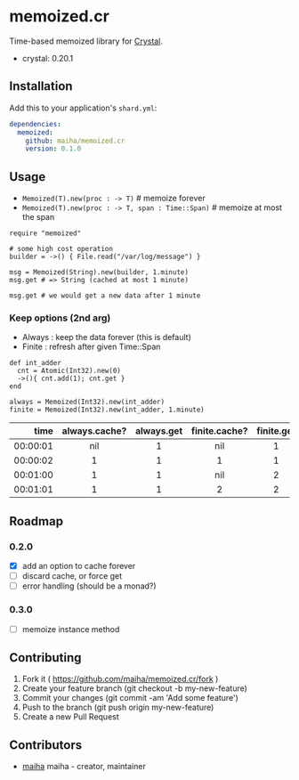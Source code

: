 # memoized.cr

Time-based memoized library for [Crystal](http://crystal-lang.org/).

- crystal: 0.20.1

## Installation

Add this to your application's `shard.yml`:

```yaml
dependencies:
  memoized:
    github: maiha/memoized.cr
    version: 0.1.0
```

## Usage

- `Memoized(T).new(proc : -> T)` # memoize forever
- `Memoized(T).new(proc : -> T, span : Time::Span)` # memoize at most the span

```crystal
require "memoized"

# some high cost operation
builder = ->() { File.read("/var/log/message") }

msg = Memoized(String).new(builder, 1.minute)
msg.get # => String (cached at most 1 minute)

msg.get # we would get a new data after 1 minute
```

### Keep options (2nd arg)

- Always : keep the data forever (this is default)
- Finite : refresh after given Time::Span

```crystal
def int_adder
  cnt = Atomic(Int32).new(0)
  ->(){ cnt.add(1); cnt.get }
end
  
always = Memoized(Int32).new(int_adder)
finite = Memoized(Int32).new(int_adder, 1.minute)
```

|time    | always.cache? | always.get | finite.cache? | finite.get | 
|-------:|:-------------:|:----------:|:-------------:|:----------:|
|00:00:01|            nil|           1|            nil|           1|
|00:00:02|              1|           1|              1|           1|
|00:01:00|              1|           1|            nil|           2|
|00:01:01|              1|           1|              2|           2|

## Roadmap

### 0.2.0

- [x] add an option to cache forever
- [ ] discard cache, or force get
- [ ] error handling (should be a monad?)

### 0.3.0

- [ ] memoize instance method


## Contributing

1. Fork it ( https://github.com/maiha/memoized.cr/fork )
2. Create your feature branch (git checkout -b my-new-feature)
3. Commit your changes (git commit -am 'Add some feature')
4. Push to the branch (git push origin my-new-feature)
5. Create a new Pull Request

## Contributors

- [maiha](https://github.com/maiha) maiha - creator, maintainer
